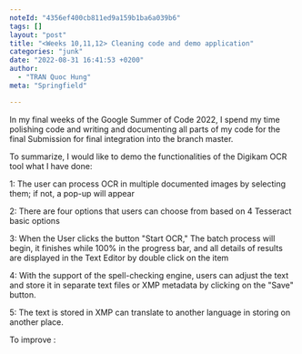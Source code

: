 ```yaml
---
noteId: "4356ef400cb811ed9a159b1ba6a039b6"
tags: []
layout: "post"
title: "<Weeks 10,11,12> Cleaning code and demo application"
categories: "junk"
date: "2022-08-31 16:41:53 +0200"
author:
  - "TRAN Quoc Hung"
meta: "Springfield"

---
```


In my final weeks of the Google Summer of Code 2022, I spend my time polishing code and writing and documenting all parts of my code for the final Submission for final integration into the branch master.

To summarize, I would like to demo the functionalities of the Digikam OCR tool what I have done:


1: The user can process OCR in multiple documented images by selecting them; if not, a pop-up will appear 

2: There are four options that users can choose from based on 4 Tesseract basic options 

3: When the User clicks the button "Start OCR," The batch process will begin, it finishes while 100% in the progress bar, and all details of results are displayed in the Text Editor by double click on the item 

4: With the support of the spell-checking engine, users can adjust the text and store it in separate text files or XMP metadata by clicking on the "Save" button. 

5: The text is stored in XMP can translate to another language in storing on another place.


To improve : 

